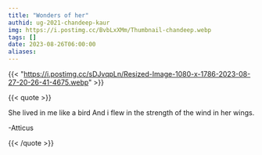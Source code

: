 ```yaml
---
title: "Wonders of her"
authid: ug-2021-chandeep-kaur
img: https://i.postimg.cc/BvbLxXMm/Thumbnail-chandeep.webp
tags: []
date: 2023-08-26T06:00:00
aliases:
---
```


{{< "https://i.postimg.cc/sDJvqpLn/Resized-Image-1080-x-1786-2023-08-27-20-26-41-4675.webp" >}}

{{< quote >}}

She lived in me like a bird And i flew in the strength of the wind in her wings.

-Atticus

  {{< /quote >}}
